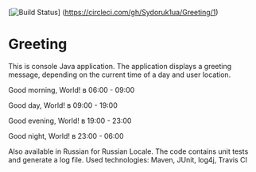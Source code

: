 [![Build Status](https://circleci.com/gh/Sydoruk1ua/Greeting/1)] (https://circleci.com/gh/Sydoruk1ua/Greeting/1)
# Greeting
This is console Java application.
The application displays a greeting message, depending on the current time of a day and user location.

Good morning, World! в 06:00 - 09:00

Good day, World! в 09:00 - 19:00

Good evening, World! в 19:00 - 23:00

Good night, World! в 23:00 - 06:00

Also available in Russian for Russian Locale.
The code contains unit tests and generate a log file.
Used technologies: Maven, JUnit, log4j, Travis CI


